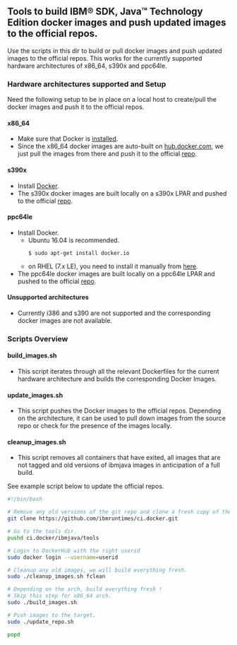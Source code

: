## Tools to build IBM® SDK, Java™ Technology Edition docker images and push updated images to the official repos.

Use the scripts in this dir to build or pull docker images and push updated images to the official repos. This works for the currently supported hardware architectures of x86\_64, s390x and ppc64le.

### Hardware architectures supported and Setup

Need the following setup to be in place on a local host to create/pull the docker images and push it to the official repos.

#### x86\_64

* Make sure that Docker is [installed](https://docs.docker.com/engine/installation).
* Since the x86\_64 docker images are auto-built on [hub.docker.com](https://hub.docker.com/r/dinogun/ij), we just pull the images from there and push it to the official [repo](https://hub.docker.com/r/ibmcom/ibmjava).

#### s390x

* Install [Docker](http://www.ibm.com/developerworks/linux/linux390/docker.html).
* The s390x docker images are built locally on a s390x LPAR and pushed to the official [repo](https://hub.docker.com/r/s390x/ibmjava).

#### ppc64le

* Install Docker. 
  * Ubuntu 16.04 is recommended. 
    ```console
    $ sudo apt-get install docker.io
    ```
  * on RHEL (7.x LE), you need to install it manually from [here](http://ftp.unicamp.br/pub/ppc64el/rhel/7_1/docker-ppc64el/).
* The ppc64le docker images are built locally on a ppc64le LPAR and pushed to the official [repo](https://hub.docker.com/r/ppc64le/ibmjava).

#### Unsupported architectures

* Currently i386 and s390 are not supported and the corresponding docker images are not available.

### Scripts Overview

#### build\_images.sh

* This script iterates through all the relevant Dockerfiles for the current hardware architecture and builds the corresponding Docker Images.

#### update\_images.sh

* This script pushes the Docker images to the official repos. Depending on the architecture, it can be used to pull down images from the source repo or check for the presence of the images locally.

#### cleanup\_images.sh

* This script removes all containers that have exited, all images that are not tagged and old versions of ibmjava images in anticipation of a full build.

See example script below to update the official repos.

```bash
#!/bin/bash

# Remove any old versions of the git repo and clone a fresh copy of the runtimes ci.docker repo.
git clone https://github.com/ibmruntimes/ci.docker.git

# Go to the tools dir.
pushd ci.docker/ibmjava/tools

# Login to DockerHub with the right userid
sudo docker login --username=userid

# Cleanup any old images, we will build everything fresh.
sudo ./cleanup_images.sh fclean

# Depending on the arch, build everything fresh !
# Skip this step for x86_64 arch.
sudo ./build_images.sh

# Push images to the target.
sudo ./update_repo.sh

popd
```
